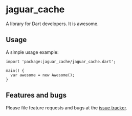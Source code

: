# jaguar_cache

A library for Dart developers. It is awesome.

## Usage

A simple usage example:

    import 'package:jaguar_cache/jaguar_cache.dart';

    main() {
      var awesome = new Awesome();
    }

## Features and bugs

Please file feature requests and bugs at the [issue tracker][tracker].

[tracker]: http://example.com/issues/replaceme
